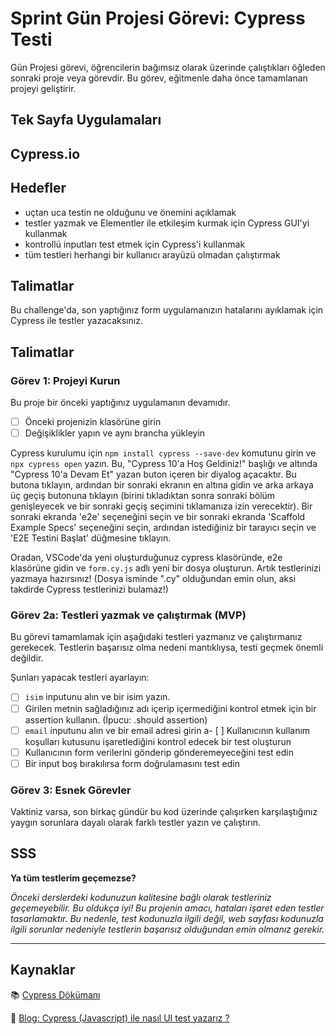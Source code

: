 # Sprint Gün Projesi Görevi: Cypress Testi

Gün Projesi görevi, öğrencilerin bağımsız olarak üzerinde çalıştıkları öğleden sonraki proje veya görevdir. Bu görev, eğitmenle daha önce tamamlanan projeyi geliştirir.

## Tek Sayfa Uygulamaları

## Cypress.io

## Hedefler

- uçtan uca testin ne olduğunu ve önemini açıklamak
- testler yazmak ve Elementler ile etkileşim kurmak için Cypress GUI'yi kullanmak
- kontrollü inputları test etmek için Cypress'i kullanmak
- tüm testleri herhangi bir kullanıcı arayüzü olmadan çalıştırmak

## Talimatlar

Bu challenge'da, son yaptığınız form uygulamanızın hatalarını ayıklamak için Cypress ile testler yazacaksınız.

## Talimatlar

### Görev 1: Projeyi Kurun

Bu proje bir önceki yaptığınız uygulamanın devamıdır.

- [ ] Önceki projenizin klasörüne girin
- [ ] Değişiklikler yapın ve aynı brancha yükleyin

Cypress kurulumu için `npm install cypress --save-dev` komutunu girin ve  `npx cypress open` yazın. Bu, "Cypress 10'a Hoş Geldiniz!" başlığı ve altında "Cypress 10'a Devam Et" yazan buton içeren bir diyalog açacaktır. Bu butona tıklayın, ardından bir sonraki ekranın en altına gidin ve arka arkaya üç geçiş butonuna tıklayın (birini tıkladıktan sonra sonraki bölüm genişleyecek ve bir sonraki geçiş seçimini tıklamanıza izin verecektir). Bir sonraki ekranda 'e2e' seçeneğini seçin ve bir sonraki ekranda 'Scaffold Example Specs' seçeneğini seçin, ardından istediğiniz bir tarayıcı seçin ve 'E2E Testini Başlat' düğmesine tıklayın.

Oradan, VSCode'da yeni oluşturduğunuz cypress klasöründe, e2e klasörüne gidin ve `form.cy.js` adlı yeni bir dosya oluşturun. Artık testlerinizi yazmaya hazırsınız! (Dosya isminde ".cy" olduğundan emin olun, aksi takdirde Cypress testlerinizi bulamaz!)

### Görev 2a: Testleri yazmak ve çalıştırmak (MVP)

Bu görevi tamamlamak için aşağıdaki testleri yazmanız ve çalıştırmanız gerekecek. Testlerin başarısız olma nedeni mantıklıysa, testi geçmek önemli değildir.

Şunları yapacak testleri ayarlayın:

- [ ] `isim` inputunu alın ve bir isim yazın.
- [ ] Girilen metnin sağladığınız adı içerip içermediğini kontrol etmek için bir assertion kullanın. (İpucu: .should assertion)
- [ ] `email` inputunu alın ve bir email adresi girin
a- [ ] Kullanıcının kullanım koşulları kutusunu işaretlediğini kontrol edecek bir test oluşturun
- [ ] Kullanıcının form verilerini gönderip gönderemeyeceğini test edin 
- [ ] Bir input boş bırakılırsa form doğrulamasını test edin

### Görev 3: Esnek Görevler

Vaktiniz varsa, son birkaç gündür bu kod üzerinde çalışırken karşılaştığınız yaygın sorunlara dayalı olarak farklı testler yazın ve çalıştırın.

## SSS

**Ya tüm testlerim geçemezse?**

*Önceki derslerdeki kodunuzun kalitesine bağlı olarak testleriniz geçemeyebilir. Bu oldukça iyi! Bu projenin amacı, hataları işaret eden testler tasarlamaktır. Bu nedenle, test kodunuzla ilgili değil, web sayfası kodunuzla ilgili sorunlar nedeniyle testlerin başarısız olduğundan emin olmanız gerekir.*

****

## Kaynaklar

📚 [Cypress Dökümanı](https://www.cypress.io/how-it-works/)

🤔 [Blog: Cypress (Javascript) ile nasıl UI test yazarız ?](https://medium.com/testkaynak/ui-test-nas%C4%B1l-yaz%C4%B1l%C4%B1r-cypress-javascript-ile-nas%C4%B1l-ui-test-yazar%C4%B1z-efe8e1699d5e#:~:text=1%2D%20Google%20url'ine%20ba%C4%9Flan%C4%B1yor,butonunun%20%C3%BCzerine%20gidip%20butona%20t%C4%B1kl%C4%B1yor.)

